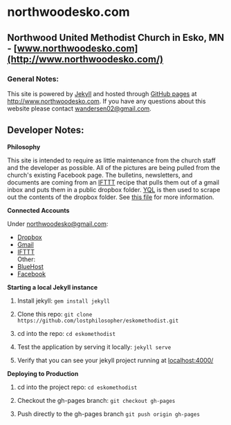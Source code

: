 # northwoodesko.com  
## Northwood United Methodist Church in Esko, MN - [www.northwoodesko.com](http://www.northwoodesko.com/)  

### General Notes:  

This site is powered by [Jekyll](http://jekyllrb.com/) and hosted through [GitHub pages](https://pages.github.com/)
at http://www.northwoodesko.com. If you have any questions about this website please contact wandersen02@gmail.com.

## Developer Notes:

**Philosophy**  

This site is intended to require as little maintenance from the church staff and the developer as possible.
All of the pictures are being pulled from the church's existing Facebook page. The bulletins, newsletters,
and documents are coming from an [IFTTT](https://ifttt.com/recipes) recipe that pulls them out of a gmail 
inbox and puts them in a public dropbox folder. [YQL](https://developer.yahoo.com/yql/console/) is then 
used to scrape out the contents of the dropbox folder.
See [this file](https://github.com/lostphilosopher/eskomethodist/blob/master/assets/javascript/scrapeContent.js) 
for more information.

**Connected Accounts**

Under northwoodesko@gmail.com:  
- [Dropbox](https://www.dropbox.com/)  
- [Gmail](https://mail.google.com)  
- [IFTTT](https://ifttt.com)  
Other:  
- [BlueHost](http://www.bluehost.com/)
- [Facebook](https://www.facebook.com/pages/Northwood-United-Methodist-Church-Esko-MN/113344768735604) 

**Starting a local Jekyll instance**

1. Install jekyll: ```gem install jekyll```

2. Clone this repo: ```git clone https://github.com/lostphilosopher/eskomethodist.git```

3. cd into the repo: ```cd eskomethodist```

4. Test the application by serving it locally: ```jekyll serve```

5. Verify that you can see your jekyll project running at [localhost:4000/](http://localhost:4000/ "Localhost on port 4000")

**Deploying to Production**  

1. cd into the project repo: ```cd eskomethodist```

2. Checkout the gh-pages branch: ```git checkout gh-pages```

3. Push directly to the gh-pages branch ```git push origin gh-pages```
